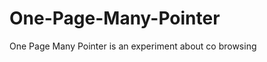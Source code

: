 One-Page-Many-Pointer
=====================

One Page Many Pointer is an experiment about co browsing
